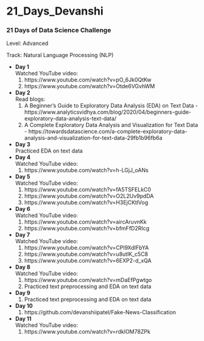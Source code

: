 # 21_Days_Devanshi

### 21 Days of Data Science Challenge

Level: Advanced

Track: Natural Language Processing (NLP)

<ul>
  <li><b> Day 1 </b> <br>
    Watched YouTube video: 
    <ol>
      <li> https://www.youtube.com/watch?v=pO_6Jk0QtKw </li>
      <li> https://www.youtube.com/watch?v=Otde6VGvhWM </li>
    </ol>
  </li>
  <li><b> Day 2 </b> <br>
    Read blogs: 
    <ol>
      <li> A Beginner’s Guide to Exploratory Data Analysis (EDA) on Text Data - https://www.analyticsvidhya.com/blog/2020/04/beginners-guide-exploratory-data-analysis-text-data/ </li>
      <li> A Complete Exploratory Data Analysis and Visualization for Text Data - https://towardsdatascience.com/a-complete-exploratory-data-analysis-and-visualization-for-text-data-29fb1b96fb6a </li>
    </ol>
  </li>
  <li><b> Day 3 </b> <br>
    Practiced EDA on text data
  </li>
  <li><b> Day 4 </b> <br>
    Watched YouTube video: 
    <ol>
      <li> https://www.youtube.com/watch?v=h-LGjJ_oANs </li>
    </ol>
  </li>
  <li><b> Day 5 </b> <br>
    Watched YouTube video: 
    <ol>
      <li> https://www.youtube.com/watch?v=fA5TSFELkC0 </li>
      <li> https://www.youtube.com/watch?v=O2L2Uv9pdDA </li>
      <li> https://www.youtube.com/watch?v=H3EjCKtlVog </li>
    </ol>
  </li>
  <li><b> Day 6 </b> <br>
    Watched YouTube video: 
    <ol>
      <li> https://www.youtube.com/watch?v=aircAruvnKk </li>
      <li> https://www.youtube.com/watch?v=bfmFfD2RIcg </li>
    </ol>
  </li>
  <li><b> Day 7 </b> <br>
    Watched YouTube video: 
    <ol>
      <li> https://www.youtube.com/watch?v=CPl9XdIFbYA </li>
      <li> https://www.youtube.com/watch?v=u8utlK_c5C8 </li>
      <li> https://www.youtube.com/watch?v=6EXP2-d_xQA </li>
    </ol>
  </li>
  <li><b> Day 8 </b> <br>
    Watched YouTube video: 
    <ol>
      <li> https://www.youtube.com/watch?v=mDaEfPgwtgo </li>
      <li> Practiced text preprocessing and EDA on text data </li>
    </ol>
  </li>
  <li><b> Day 9 </b> <br>
    <ol>
      <li> Practiced text preprocessing and EDA on text data </li>
    </ol>
  </li>
  <li><b> Day 10 </b> <br>
    <ol>
      <li> https://github.com/devanshiipatel/Fake-News-Classification </li>  
    </ol>
  </li>
  <li><b> Day 11 </b> <br>
    Watched YouTube video: 
    <ol>
      <li> https://www.youtube.com/watch?v=rdkIOM78ZPk </li>  
    </ol>
  </li>
</ul>

